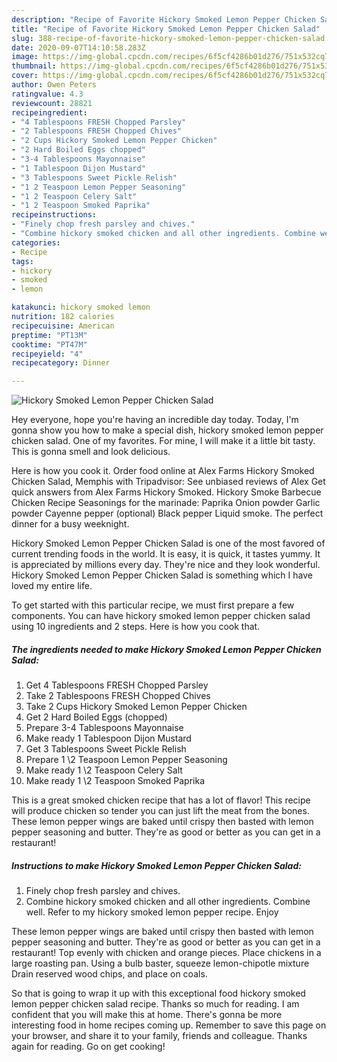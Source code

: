 ```yaml
---
description: "Recipe of Favorite Hickory Smoked Lemon Pepper Chicken Salad"
title: "Recipe of Favorite Hickory Smoked Lemon Pepper Chicken Salad"
slug: 388-recipe-of-favorite-hickory-smoked-lemon-pepper-chicken-salad
date: 2020-09-07T14:10:58.283Z
image: https://img-global.cpcdn.com/recipes/6f5cf4286b01d276/751x532cq70/hickory-smoked-lemon-pepper-chicken-salad-recipe-main-photo.jpg
thumbnail: https://img-global.cpcdn.com/recipes/6f5cf4286b01d276/751x532cq70/hickory-smoked-lemon-pepper-chicken-salad-recipe-main-photo.jpg
cover: https://img-global.cpcdn.com/recipes/6f5cf4286b01d276/751x532cq70/hickory-smoked-lemon-pepper-chicken-salad-recipe-main-photo.jpg
author: Owen Peters
ratingvalue: 4.3
reviewcount: 28821
recipeingredient:
- "4 Tablespoons FRESH Chopped Parsley"
- "2 Tablespoons FRESH Chopped Chives"
- "2 Cups Hickory Smoked Lemon Pepper Chicken"
- "2 Hard Boiled Eggs chopped"
- "3-4 Tablespoons Mayonnaise"
- "1 Tablespoon Dijon Mustard"
- "3 Tablespoons Sweet Pickle Relish"
- "1 2 Teaspoon Lemon Pepper Seasoning"
- "1 2 Teaspoon Celery Salt"
- "1 2 Teaspoon Smoked Paprika"
recipeinstructions:
- "Finely chop fresh parsley and chives."
- "Combine hickory smoked chicken and all other ingredients. Combine well. Refer to my hickory smoked lemon pepper recipe. Enjoy"
categories:
- Recipe
tags:
- hickory
- smoked
- lemon

katakunci: hickory smoked lemon 
nutrition: 182 calories
recipecuisine: American
preptime: "PT13M"
cooktime: "PT47M"
recipeyield: "4"
recipecategory: Dinner

---
```



![Hickory Smoked Lemon Pepper Chicken Salad](https://img-global.cpcdn.com/recipes/6f5cf4286b01d276/751x532cq70/hickory-smoked-lemon-pepper-chicken-salad-recipe-main-photo.jpg)

Hey everyone, hope you're having an incredible day today. Today, I'm gonna show you how to make a special dish, hickory smoked lemon pepper chicken salad. One of my favorites. For mine, I will make it a little bit tasty. This is gonna smell and look delicious.

Here is how you cook it. Order food online at Alex Farms Hickory Smoked Chicken Salad, Memphis with Tripadvisor: See unbiased reviews of Alex Get quick answers from Alex Farms Hickory Smoked. Hickory Smoke Barbecue Chicken Recipe Seasonings for the marinade: Paprika Onion powder Garlic powder Cayenne pepper (optional) Black pepper Liquid smoke. The perfect dinner for a busy weeknight.

Hickory Smoked Lemon Pepper Chicken Salad is one of the most favored of current trending foods in the world. It is easy, it is quick, it tastes yummy. It is appreciated by millions every day. They're nice and they look wonderful. Hickory Smoked Lemon Pepper Chicken Salad is something which I have loved my entire life.


To get started with this particular recipe, we must first prepare a few components. You can have hickory smoked lemon pepper chicken salad using 10 ingredients and 2 steps. Here is how you cook that.

<!--inarticleads1-->

##### The ingredients needed to make Hickory Smoked Lemon Pepper Chicken Salad:

1. Get 4 Tablespoons FRESH Chopped Parsley
1. Take 2 Tablespoons FRESH Chopped Chives
1. Take 2 Cups Hickory Smoked Lemon Pepper Chicken
1. Get 2 Hard Boiled Eggs (chopped)
1. Prepare 3-4 Tablespoons Mayonnaise
1. Make ready 1 Tablespoon Dijon Mustard
1. Get 3 Tablespoons Sweet Pickle Relish
1. Prepare 1 \2 Teaspoon Lemon Pepper Seasoning
1. Make ready 1 \2 Teaspoon Celery Salt
1. Make ready 1 \2 Teaspoon Smoked Paprika


This is a great smoked chicken recipe that has a lot of flavor! This recipe will produce chicken so tender you can just lift the meat from the bones. These lemon pepper wings are baked until crispy then basted with lemon pepper seasoning and butter. They&#39;re as good or better as you can get in a restaurant! 

<!--inarticleads2-->

##### Instructions to make Hickory Smoked Lemon Pepper Chicken Salad:

1. Finely chop fresh parsley and chives.
1. Combine hickory smoked chicken and all other ingredients. Combine well. Refer to my hickory smoked lemon pepper recipe. Enjoy


These lemon pepper wings are baked until crispy then basted with lemon pepper seasoning and butter. They&#39;re as good or better as you can get in a restaurant! Top evenly with chicken and orange pieces. Place chickens in a large roasting pan. Using a bulb baster, squeeze lemon-chipotle mixture Drain reserved wood chips, and place on coals. 

So that is going to wrap it up with this exceptional food hickory smoked lemon pepper chicken salad recipe. Thanks so much for reading. I am confident that you will make this at home. There's gonna be more interesting food in home recipes coming up. Remember to save this page on your browser, and share it to your family, friends and colleague. Thanks again for reading. Go on get cooking!
